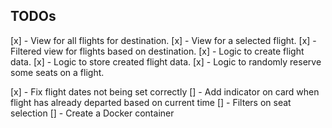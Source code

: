 ## TODOs

[x] - View for all flights for destination.
[x] - View for a selected flight.
[x] - Filtered view for flights based on destination.
[x] - Logic to create flight data.
[x] - Logic to store created flight data.
[x] - Logic to randomly reserve some seats on a flight.

[x] - Fix flight dates not being set correctly
[] - Add indicator on card when flight has already departed based on current time
[] - Filters on seat selection
[] - Create a Docker container
